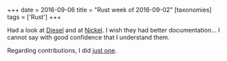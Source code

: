 +++
date = 2016-09-06
title = "Rust week of 2016-09-02"
[taxonomies]
tags = ['Rust']
+++

Had a look at [Diesel] and at [Nickel]. I wish they had better
documentation... I cannot say with good confidence that I understand
them.

Regarding contributions, I did [just one].

  [Diesel]: http://diesel.rs
  [Nickel]: http://nickel.rs
  [just one]: https://github.com/rust-lang/rust/pull/36314
